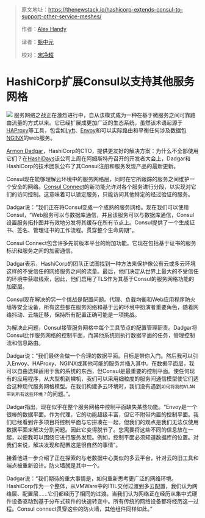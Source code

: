 > 原文地址：<https://thenewstack.io/hashicorp-extends-consul-to-support-other-service-meshes/>
>
> 作者：[Alex Handy](https://thenewstack.io/author/alex-handy/)
>
> 译者：[甄中元](https://github.com/meua)
>
> 校对：[宋净超](http://jimmysong.io)
# HashiCorp扩展Consul以支持其他服务网格

![](https://storage.googleapis.com/cdn.thenewstack.io/media/2018/07/c7eb09dd-network-3286024_1280-1024x573.jpg)
服务网络之战正在激烈进行中，自从该模式成为一种在基于微服务之间可靠路由流量的方式以来。它已经扩展成更加广泛的生态系统，虽然该术语起源于[HAProxy](http://www.haproxy.org/)等工具，包含如[Lyft](https://www.lyft.com/)、[Envoy](https://www.envoyproxy.io/)和可以实际路由和平衡任何涉及数据包[NGINX](https://www.nginx.com/)的web服务。

[Armon Dadgar](https://www.linkedin.com/in/armon-dadgar/)，HashiCorp的CTO，提供更友好的解决方案：为什么不全部使用它们？在[HashiDays](https://www.hashidays.com/)该公司上周在阿姆斯特丹召开的开发者大会上，Dadgar和HashiCorp的技术团队公布了其Consul注册和服务发现产品的最新更新。

Consul现在能够理解云环境中的服务网格层，同时在它所跟踪的服务之间维护一个安全的网络。[Consul Connect](https://www.consul.io/intro/getting-started/connect.html)的新功能允许对各个服务进行分段，以实现对它们的访问控制。这意味着可以锁定服务，只能访问其他特定的经过验证的服务。

Dadgar说：“我们正在将Consul变成一个成熟的服务网格。现在我们可以使用Consul，“Web服务可以与数据库通信，并且该服务可以与数据库通信，Consul设置服务拓扑图并有效地分发将其缓存在所有节点上。Consul提供了一个生成证书、签名、管理证书的工作流程。贯穿整个生命周期”。

Consul Connect包含许多先前版本平台的附加功能。它现在包括基于证书的服务标识和服务之间的加密通信。

Dadgar表示，HashiCorp的团队正试图找到一种方法来保护像公有云或多云环境这样的不受信任的网络服务之间的流量。最后，他们决定从世界上最大的不受信任的环境中获取线索，因此，他们启用了TLS作为其基于Consul的服务网格功能的加密层。

Consul现在解决的另一个挑战是配置问题。代理、负载均衡和Web应用程序防火墙等安全设备，所有这些都在服务网络和基于云的环境中扮演者重要角色，随着网络抖动、云端迁移，保持所有配置正确可能是一项挑战。

为解决此问题，Consul接管服务网格中每个工具节点的配置管理职责。Dadgar将Consul比作服务网格的控制平面，而其他系统则执行数据平面的任务，管理控制流和信息路由。

Dadgar说：“我们最终会做一个合理的数据平面。目标是带你入门。然后我可以引入Envoy、HAProxy、NGINX或其他可能的服务并插入其中。在数据平面层，我可以自由选择适用于我的系统的东西，但Consul是最重要的控制平面。使任何现有的应用程序，从大型机到裸机，我们可以采用细粒度的服务间通信模型使它们适合这种现代服务网格模型。在我们构建多云环境时，我们没有遇到`如何将我的VLAN带到所有这些环境？`的问题。”。

Dadgar指出，现在似乎在整个服务网格中控制平面缺失某些功能。“Envoy是一个很棒的数据平面。作为代理，它的功能超级丰富，但它不附带内置的控制平面。我们已经看到许多项目将控制平面与它拼凑在一起，但我们的观点是我们无法仅使用数据平面来解决分割问题。因此它变得脱节了。您需要将这些不同的信息放在一起，以便我可以围绕它进行服务发现。例如，控制平面必须知道数据库的位置。对我们来说，解决发现和配置这是很自然的事情”。

接着他进一步介绍了正在探索的与老数据中心类似的多云平台，针对云的旧工具和端点被重新设计。防火墙就是其中一个。

Dadgar说：“我们期待的重大事情是，如何重新思考更广泛的网络环境。HashiCorp作为一个整体，从VMWare中的ITIL交付过渡到多云配置，我们认为网络层、配置层......它们都经历了相同的过渡。当我们认为网络正在经历从集中式硬件设备驱动到基于分布式软件的快速转变中。所有传统的网络设备都将经历这一过程。Consul connect贯穿这些的防火墙，其他组件同样如此。”
